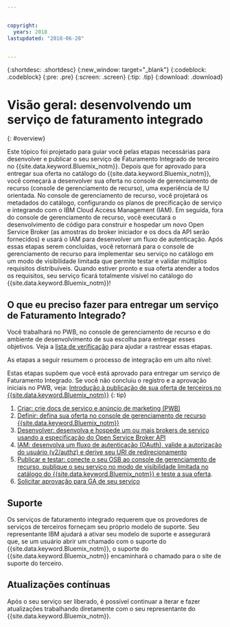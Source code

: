 ```yaml
---


copyright:
  years: 2018
lastupdated: "2018-06-28"


---
```


{:shortdesc: .shortdesc}
{:new_window: target="_blank"}
{:codeblock: .codeblock}
{:pre: .pre}
{:screen: .screen}
{:tip: .tip}
{:download: .download}

# Visão geral: desenvolvendo um serviço de faturamento integrado
{: #overview}

Este tópico foi projetado para guiar você pelas etapas necessárias para desenvolver e publicar o seu serviço de Faturamento Integrado de terceiro no {{site.data.keyword.Bluemix_notm}}. Depois que for aprovado para entregar sua oferta no catálogo do {{site.data.keyword.Bluemix_notm}}, você começará a desenvolver sua oferta no console de gerenciamento de recurso (console de gerenciamento de recurso), uma experiência de IU orientada. No console de gerenciamento de recurso, você projetará os metadados do catálogo, configurando os planos de precificação de serviço e integrando com o IBM Cloud Access Management (IAM). Em seguida, fora do console de gerenciamento de recurso, você executará o desenvolvimento de código para construir e hospedar um novo Open Service Broker (as amostras do broker iniciador e os docs da API serão fornecidos) e usará o IAM para desenvolver um fluxo de autenticação. Após essas etapas serem concluídas, você retornará para o console de gerenciamento de recurso para implementar seu serviço no catálogo em um modo de visibilidade limitada que permite testar e validar múltiplos requisitos distribuíveis. Quando estiver pronto e sua oferta atender a todos os requisitos, seu serviço ficará totalmente visível no catálogo do {{site.data.keyword.Bluemix_notm}}!


## O que eu preciso fazer para entregar um serviço de Faturamento Integrado?

Você trabalhará no PWB, no console de gerenciamento de recurso e do ambiente de desenvolvimento de sua escolha para entregar esses objetivos. Veja a [lista de verificação](/docs/third-party/checklist.html#checklist) para ajudar a rastrear essas etapas.

As etapas a seguir resumem o processo de integração em um alto nível:

Estas etapas supõem que você está aprovado para entregar um serviço de Faturamento Integrado. Se você não concluiu o registro e a aprovação iniciais no PWB, veja: [Introdução à publicação de sua oferta de terceiros no {{site.data.keyword.Bluemix_notm}}](/docs/third-party/index.md)
{: tip}

1. [Criar: crie docs de serviço e anúncio de marketing (PWB)](/docs/third-party/cis1-docs-marketing.html)
2. [Definir: defina sua oferta no console de gerenciamento de recurso {{site.data.keyword.Bluemix_notm}}](/docs/third-party/cis2-rmc-define.html)
3. [Desenvolver: desenvolva e hospede um ou mais brokers de serviço usando a especificação do Open Service Broker API](/docs/third-party/cis3-broker.html)
4. [IAM: desenvolva um fluxo de autenticação (OAuth), valide a autorização do usuário (v2/authz) e derive seu URI de redirecionamento](/docs/third-party/cis5-iam.html)
5. [Publicar e testar: conecte o seu OSB ao console de gerenciamento de recurso, publique o seu serviço no modo de visibilidade limitada no catálogo do {{site.data.keyword.Bluemix_notm}} e teste a sua oferta](/docs/third-party/cis4-rmc-publish.html).
6. [Solicitar aprovação para GA de seu serviço](/docs/third-party/cis6-ga.html)

## Suporte

Os serviços de faturamento integrado requerem que os provedores de serviços de terceiros forneçam seu próprio modelo de suporte. Seu representante IBM ajudará a ativar seu modelo de suporte e assegurará que, se um usuário abrir um chamado com o suporte do {{site.data.keyword.Bluemix_notm}}, o suporte do {{site.data.keyword.Bluemix_notm}} encaminhará o chamado para o site de suporte do terceiro.

## Atualizações contínuas

Após o seu serviço ser liberado, é possível continuar a iterar e fazer atualizações trabalhando diretamente com o seu representante do {{site.data.keyword.Bluemix_notm}}.




